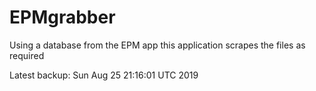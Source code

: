 # EPMgrabber
Using a database from the EPM app this application scrapes the files as required


Latest backup: Sun Aug 25 21:16:01 UTC 2019

